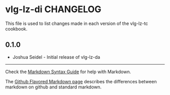 vlg-lz-di CHANGELOG
===================

This file is used to list changes made in each version of the vlg-lz-tc cookbook.

0.1.0
-----
- Joshua Seidel - Initial release of vlg-lz-da

- - -
Check the [Markdown Syntax Guide](http://daringfireball.net/projects/markdown/syntax) for help with Markdown.

The [Github Flavored Markdown page](http://github.github.com/github-flavored-markdown/) describes the differences between markdown on github and standard markdown.
